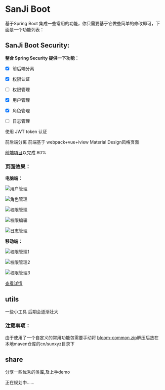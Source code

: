 # SanJi Boot

基于Spring Boot 集成一些常用的功能，你只需要基于它做些简单的修改即可，下面是一个功能列表：



## SanJi Boot Security:

**整合 Spring Security 提供一下功能：**

* [x] 前后端分离

* [x] 权限认证 
 
* [ ] 权限管理
 
* [x] 用户管理 

* [x] 角色管理 

* [ ] 日志管理

使用 JWT token 认证

前后端分离 前端基于 webpack+vue+iview  Material Design风格页面

[前端項目](https://gitee.com/sunxyz/sanji-boot-admin)以完成 80%

### 页面效果：
**电脑端：**

![用户管理](resources/sanji-boot-security-user.png)

![角色管理](resources/sanji-boot-security-role.png)

![权限管理](resources/sanji-boot-security-sec.png)

![权限编辑](resources/sanji-boot-security-sec-add.png)

![日志管理](resources/sanji-boot-security-log.png)

**移动端：**

![权限管理1](resources/sanji-boot-security-sec-phone-skin-blue.png)

![权限管理2](resources/sanji-boot-security-sec-phone.png)

![权限管理3](resources/sanji-boot-security-sec-phone-skin-green.png)


[查看详情](sanji-boot-security)


## utils

一些小工具 后期会逐渐壮大

### 注意事项：
由于使用了一个自定义的常用功能包需要手动将 [bloom-common.zip](resources/lib/bloom-common.zip)解压后放在本地maven仓库的cn/sunxyz目录下


## share

分享一些优秀的类库,及上手demo

正在规划中......